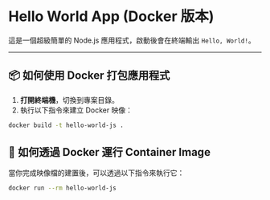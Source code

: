 # Hello World App (Docker 版本)

這是一個超級簡單的 Node.js 應用程式，啟動後會在終端輸出 `Hello, World!`。

---

## 📦 如何使用 Docker 打包應用程式

1. **打開終端機**，切換到專案目錄。
2. 執行以下指令來建立 Docker 映像：

```bash
docker build -t hello-world-js .
```

## 🚀 如何透過 Docker 運行 Container Image

當你完成映像檔的建置後，可以透過以下指令來執行它：

```bash
docker run --rm hello-world-js
```

